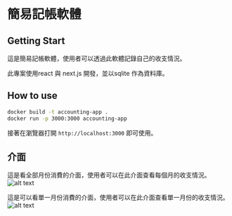 # 簡易記帳軟體
## Getting Start
這是簡易記帳軟體，使用者可以透過此軟體記錄自己的收支情況。

此專案使用react 與 next.js 開發，並以sqlite 作為資料庫。

## How to use
```bash
docker build -t accounting-app .
docker run -p 3000:3000 accounting-app 
```
接著在瀏覽器打開 `http://localhost:3000` 即可使用。

## 介面
這是看全部月份消費的介面，使用者可以在此介面查看每個月的收支情況。
![alt text](image/image.png)

這是可以看單一月份消費的介面，使用者可以在此介面查看單一月份的收支情況。
![alt text](image/image-1.png)
